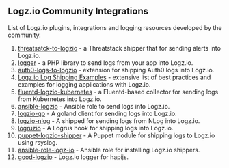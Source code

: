 ## Logz.io Community Integrations

List of Logz.io plugins, integrations and logging resources developed by the community.

1. [threatsatck-to-logzio] - a Threatstack shipper that for sending alerts into Logz.io.
2. [logger] - a PHP library to send logs from your app into Logz.io.
3. [auth0-logs-to-logzio] - extension for shipping Auth0 logs into Logz.io.
4. [Logz.io Log Shipping Examples] - extensive list of best practices and examples for logging applications with Logz.io. 
5. [fluentd-logzio-kubernetes] - a Fluentd-based collector for sending logs from Kubernetes into Logz.io.
6. [ansible-logzio] - Ansible role to send logs into Logz.io. 
7. [logzio-go] - A goland client for sending logs into Logz.io.
8. [logzio-nlog] - A shipped for sending logs from NLog into Logz.io. 
9. [logruzio] - A Logrus hook for shipping logs into Logz.io. 
10. [puppet-logzio-shipper] - A Puppet module for shipping logs to Logz.io using rsyslog. 
11. [ansible-role-logz-io] - Ansible role for installing Logz.io shippers.
12. [good-logzio] - Logz.io logger for hapijs. 

[threatsatck-to-logzio]: https://github.com/threatstack/threatstack-to-logzio
[logger]: https://github.com/vagnercsouza/logger
[auth0-logs-to-logzio]: https://github.com/pantheon-systems/auth0-logs-to-logzio
[Logz.io Log Shipping Examples]:https://github.com/rentacenter/logzio
[fluentd-logzio-kubernetes]:https://github.com/snyk/fluentd-logzio-kubernetes
[ansible-logzio]:https://github.com/jmcvetta/ansible-logzio
[logzio-go]:https://github.com/dougEfresh/logzio-go
[logzio-nlog]:https://github.com/kylewest/logzio-nlog
[logruzio]:https://github.com/bshuster-repo/logruzio
[puppet-logzio-shipper]: https://github.com/iwalz/puppet-logzio_shipper
[ansible-role-logz-io]: https://github.com/wtanaka/ansible-role-logz-io
[good-logzio]:  https://gitlab.com/widgetic/good-logzio
